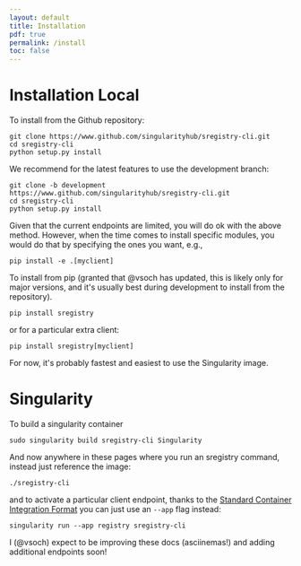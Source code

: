 ```yaml
---
layout: default
title: Installation
pdf: true
permalink: /install
toc: false
---
```


# Installation Local

To install from the Github repository:

```
git clone https://www.github.com/singularityhub/sregistry-cli.git
cd sregistry-cli
python setup.py install
```

We recommend for the latest features to use the development branch:

```
git clone -b development https://www.github.com/singularityhub/sregistry-cli.git
cd sregistry-cli
python setup.py install
```

Given that the current endpoints are limited, you will do ok with the above 
method. However, when the time comes to install specific modules, you would do
that by specifying the ones you want, e.g.,

```
pip install -e .[myclient]
```

To install from pip (granted that @vsoch has updated, this is likely only for
major versions, and it's usually best during development to install from the 
repository).

```
pip install sregistry
```

or for a particular extra client:

```
pip install sregistry[myclient]
```

For now, it's probably fastest and easiest to use the Singularity image.

# Singularity
To build a singularity container

```
sudo singularity build sregistry-cli Singularity
```

And now anywhere in these pages where you run an sregistry command, instead just
reference the image:

```
./sregistry-cli
```

and to activate a particular client endpoint, thanks to the [Standard Container Integration Format](https://containersftw.github.io/SCI-F/)
you can just use an `--app` flag instead:

```
singularity run --app registry sregistry-cli
```

I (@vsoch) expect to be improving these docs (asciinemas!) and adding additional endpoints soon!
